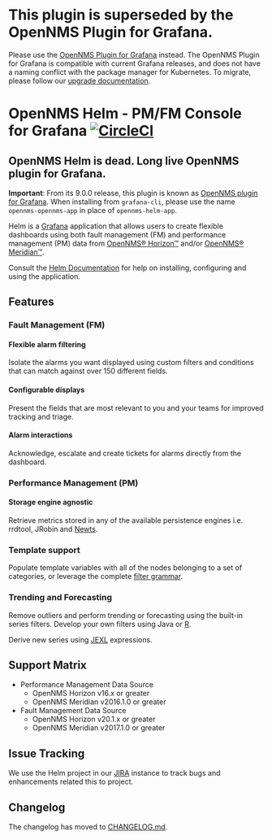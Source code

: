 # This plugin is superseded by the OpenNMS Plugin for Grafana.

Please use the [OpenNMS Plugin for Grafana](https://grafana.com/grafana/plugins/opennms-opennms-app/) instead.
The OpenNMS Plugin for Grafana is compatible with current Grafana releases, and does not have a naming conflict with the package manager for Kubernetes. To migrate, please follow our [upgrade documentation](https://docs.opennms.com/grafana-plugin/9/installation/upgrading.html).

# OpenNMS Helm - PM/FM Console for Grafana [![CircleCI](https://circleci.com/gh/OpenNMS/grafana-plugin.svg?style=svg)](https://circleci.com/gh/OpenNMS/grafana-plugin)

## OpenNMS Helm is dead. Long live OpenNMS plugin for Grafana.

**Important**: From its 9.0.0 release, this plugin is known as [OpenNMS plugin for Grafana](https://grafana.com/grafana/plugins/opennms-opennms-app/).
When installing from `grafana-cli`, please use the name `opennms-opennms-app` in place of `opennms-helm-app`.

Helm is a [Grafana](https://grafana.com/) application that allows users to create flexible dashboards using both fault management (FM) and performance management (PM) data from [OpenNMS® Horizon™](https://www.opennms.org) and/or [OpenNMS® Meridian™](https://www.opennms.com/).

Consult the [Helm Documentation](http://docs.opennms.org/helm/branches/master/helm/latest/welcome/index.html) for help on installing, configuring and using the application.

## Features

### Fault Management (FM)

#### Flexible alarm filtering

Isolate the alarms you want displayed using custom filters and conditions that can match against over 150 different fields.

#### Configurable displays

Present the fields that are most relevant to you and your teams for improved tracking and triage.

#### Alarm interactions

Acknowledge, escalate and create tickets for alarms directly from the dashboard.

### Performance Management (PM)

#### Storage engine agnostic

Retrieve metrics stored in any of the available persistence engines i.e. rrdtool, JRobin and [Newts](https://github.com/OpenNMS/newts).

### Template support

Populate template variables with all of the nodes belonging to a set of categories, or leverage the complete [filter grammar](https://www.opennms.org/wiki/Filters).

### Trending and Forecasting

Remove outliers and perform trending or forecasting using the built-in series filters. Develop your own filters using Java or [R](https://www.r-project.org/).

Derive new series using
[JEXL](https://commons.apache.org/proper/commons-jexl/reference/syntax.html) expressions.

## Support Matrix

* Performance Management Data Source
  * OpenNMS Horizon v16.x or greater
  * OpenNMS Meridian v2016.1.0 or greater
* Fault Management Data Source
  * OpenNMS Horizon v20.1.x or greater
  * OpenNMS Meridian v2017.1.0 or greater

## Issue Tracking

We use the Helm project in our [JIRA](https://issues.opennms.org/projects/HELM) instance to track bugs and enhancements related this to project.

## Changelog

The changelog has moved to [CHANGELOG.md](https://github.com/OpenNMS/opennms-helm/blob/master/CHANGELOG.md).


